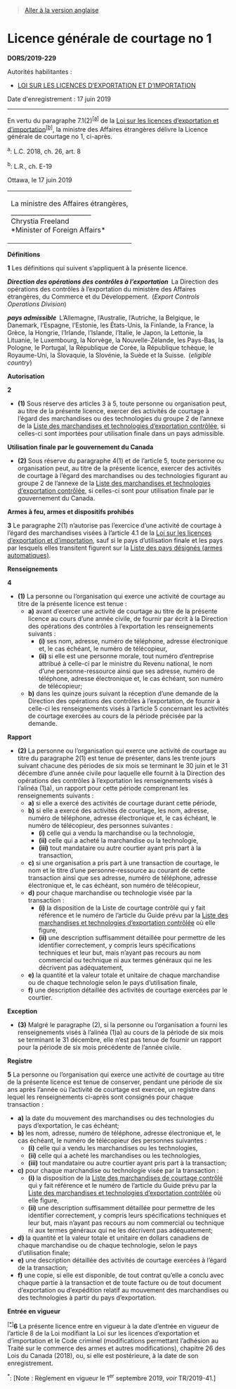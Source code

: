 > [Aller à la version anglaise](/en/Regulations/Statutory%20Orders%20and%20Regulations/2019/229.md)

# Licence générale de courtage no 1

**DORS/2019-229**

Autorités habilitantes : 
- [LOI SUR LES LICENCES D’EXPORTATION ET D’IMPORTATION](/fr/Lois/Lois%20révisées%20du%20Canada/E/E-19.md)

Date d'enregistrement : 17 juin 2019

----------

En vertu du paragraphe 7.1(2)<sup><a href='#nbp_81000-2-2891_hq_23565'>[a]</a></sup> de la [Loi sur les licences d’exportation et d’importation](/fr/Lois/Lois%20révisées%20du%20Canada/E/E-19.md)<sup><a href='#nbp_81000-2-2891_hq_23566'>[b]</a></sup>, la ministre des Affaires étrangères délivre la Licence générale de courtage no 1, ci-après.

<a name='nbp_81000-2-2891_hq_23565'><sup>a</sup></a>: L.C. 2018, ch. 26, art. 8<br />

<a name='nbp_81000-2-2891_hq_23566'><sup>b</sup></a>: L.R., ch. E-19<br />

Ottawa, le 17 juin 2019


<table>
<tr>
<td>
<p>La ministre des Affaires étrangères,<br />_________________________<br />Chrystia Freeland<br />*Minister of Foreign Affairs*<br /></p></td>
</tr>
</table>





**Définitions**

**1** Les définitions qui suivent s’appliquent à la présente licence.

***Direction des opérations des contrôles à l’exportation*** La Direction des opérations des contrôles à l’exportation du ministère des Affaires étrangères, du Commerce et du Développement. (*Export Controls Operations Division*)

***pays admissible*** L’Allemagne, l’Australie, l’Autriche, la Belgique, le Danemark, l’Espagne, l’Estonie, les États-Unis, la Finlande, la France, la Grèce, la Hongrie, l’Irlande, l’Islande, l’Italie, le Japon, la Lettonie, la Lituanie, le Luxembourg, la Norvège, la Nouvelle-Zélande, les Pays-Bas, la Pologne, le Portugal, la République de Corée, la République tchèque, le Royaume-Uni, la Slovaquie, la Slovénie, la Suède et la Suisse. (*eligible country*)




**Autorisation**

**2** 

- **(1)** Sous réserve des articles 3 à 5, toute personne ou organisation peut, au titre de la présente licence, exercer des activités de courtage à l’égard des marchandises ou des technologies du groupe 2 de l’annexe de la [Liste des marchandises et technologies d’exportation contrôlée](/fr/Règlements/Décrets,%20ordonnances%20et%20règlements%20statutaires/89/202.md), si celles-ci sont importées pour utilisation finale dans un pays admissible.

**Utilisation finale par le gouvernement du Canada**

- **(2)** Sous réserve du paragraphe 4(1) et de l’article 5, toute personne ou organisation peut, au titre de la présente licence, exercer des activités de courtage à l’égard des marchandises ou des technologies figurant au groupe 2 de l’annexe de la [Liste des marchandises et technologies d’exportation contrôlée](/fr/Règlements/Décrets,%20ordonnances%20et%20règlements%20statutaires/89/202.md), si celles-ci sont pour utilisation finale par le gouvernement du Canada.




**Armes à feu, armes et dispositifs prohibés**

**3** Le paragraphe 2(1) n’autorise pas l’exercice d’une activité de courtage à l’égard des marchandises visées à l’article 4.1 de la [Loi sur les licences d’exportation et d’importation](/fr/Lois/Lois%20révisées%20du%20Canada/E/E-19.md), sauf si le pays d’utilisation finale et les pays par lesquels elles transitent figurent sur la [Liste des pays désignés (armes automatiques)](/fr/Règlements/Décrets,%20ordonnances%20et%20règlements%20statutaires/91/575.md).




**Renseignements**

**4** 

- **(1)** La personne ou l’organisation qui exerce une activité de courtage au titre de la présente licence est tenue :
	- **a)** avant d’exercer une activité de courtage au titre de la présente licence au cours d’une année civile, de fournir par écrit à la Direction des opérations des contrôles à l’exportation les renseignements suivants :
		- **(i)** ses nom, adresse, numéro de téléphone, adresse électronique et, le cas échéant, le numéro de télécopieur,
		- **(ii)** si elle est une personne morale, tout numéro d’entreprise attribué à celle-ci par le ministre du Revenu national, le nom d’une personne-ressource ainsi que ses adresse, numéro de téléphone, adresse électronique et, le cas échéant, son numéro de télécopieur;
	- **b)** dans les quinze jours suivant la réception d’une demande de la Direction des opérations des contrôles à l’exportation, de fournir à celle-ci les renseignements visés à l’article 5 concernant les activités de courtage exercées au cours de la période précisée par la demande.

**Rapport**

- **(2)** La personne ou l’organisation qui exerce une activité de courtage au titre du paragraphe 2(1) est tenue de présenter, dans les trente jours suivant chacune des périodes de six mois se terminant le 30 juin et le 31 décembre d’une année civile pour laquelle elle fournit à la Direction des opérations des contrôles à l’exportation les renseignements visés à l’alinéa (1)a), un rapport pour cette période comprenant les renseignements suivants :
	- **a)** si elle a exercé des activités de courtage durant cette période,
	- **b)** si elle a exercé des activités de courtage, les nom, adresse, numéro de téléphone, adresse électronique et, le cas échéant, le numéro de télécopieur, des personnes suivantes :
		- **(i)** celle qui a vendu la marchandise ou la technologie,
		- **(ii)** celle qui a acheté la marchandise ou la technologie,
		- **(iii)** tout mandataire ou autre courtier ayant pris part à la transaction,
	- **c)** si une organisation a pris part à une transaction de courtage, le nom et le titre d’une personne-ressource au courant de cette transaction ainsi que ses adresse, numéro de téléphone, adresse électronique et, le cas échéant, son numéro de télécopieur,
	- **d)** pour chaque marchandise ou technologie visée par la transaction :
		- **(i)** la disposition de la Liste de courtage contrôlé qui y fait référence et le numéro de l’article du Guide prévu par la [Liste des marchandises et technologies d’exportation contrôlée](/fr/Règlements/Décrets,%20ordonnances%20et%20règlements%20statutaires/89/202.md) où elle figure,
		- **(ii)** une description suffisamment détaillée pour permettre de les identifier correctement, y compris leurs spécifications techniques et leur but, mais n’ayant pas recours au nom commercial ou technique ni aux termes généraux qui ne les décrivent pas adéquatement,
	- **e)** la quantité et la valeur totale et unitaire de chaque marchandise ou de chaque technologie selon le pays d’utilisation finale,
	- **f)** une description détaillée des activités de courtage exercées par le courtier.

**Exception**

- **(3)** Malgré le paragraphe (2), si la personne ou l’organisation a fourni les renseignements visés à l’alinéa (1)a) au cours de la période de six mois se terminant le 31 décembre, elle n’est pas tenue de fournir un rapport pour la période de six mois précédente de l’année civile.




**Registre**

**5** La personne ou l’organisation qui exerce une activité de courtage au titre de la présente licence est tenue de conserver, pendant une période de six ans après l’année où l’activité de courtage est exercée, un registre dans lequel les renseignements ci-après sont consignés pour chaque transaction :
- **a)** la date du mouvement des marchandises ou des technologies du pays d’exportation, le cas échéant;
- **b)** les nom, adresse, numéro de téléphone, adresse électronique et, le cas échéant, le numéro de télécopieur des personnes suivantes :
	- **(i)** celle qui a vendu les marchandises ou les technologies,
	- **(ii)** celle qui a acheté les marchandises ou les technologies,
	- **(iii)** tout mandataire ou autre courtier ayant pris part à la transaction;
- **c)** pour chaque marchandise ou technologie visée par la transaction :
	- **(i)** la disposition de la [Liste des marchandises de courtage contrôlé](/fr/Règlements/Décrets,%20ordonnances%20et%20règlements%20statutaires/2019/220.md) qui y fait référence et le numéro de l’article du Guide prévu par la [Liste des marchandises et technologies d’exportation contrôlée](/fr/Règlements/Décrets,%20ordonnances%20et%20règlements%20statutaires/89/202.md) où elle figure,
	- **(ii)** une description suffisamment détaillée pour permettre de les identifier correctement, y compris leurs spécifications techniques et leur but, mais n’ayant pas recours au nom commercial ou technique ni aux termes généraux qui ne les décrivent pas adéquatement;
- **d)** la quantité et la valeur totale et unitaire en dollars canadiens de chaque marchandise ou de chaque technologie, selon le pays d’utilisation finale;
- **e)** une description détaillée des activités de courtage exercées à l’égard de la transaction;
- **f)** une copie, si elle est disponible, de tout contrat qu’elle a conclu avec chaque partie à la transaction et de toute facture ou de tout document d’exportation ou d’expédition relatif au mouvement des marchandises ou des technologies à partir du pays d’exportation.




**Entrée en vigueur**

<sup><a href='#nbp_SOR-2019-229_f_transform_hq_24000'>[*]</a></sup>**6** La présente licence entre en vigueur à la date d’entrée en vigueur de l’article 8 de la Loi modifiant la Loi sur les licences d’exportation et d’importation et le Code criminel (modifications permettant l’adhésion au Traité sur le commerce des armes et autres modifications), chapitre 26 des Lois du Canada (2018), ou, si elle est postérieure, à la date de son enregistrement.

<a name='nbp_SOR-2019-229_f_transform_hq_24000'><sup>*</sup></a>: [Note : Règlement en vigueur le 1<sup>er</sup> septembre 2019, *voir* TR/2019-41.]<br />


